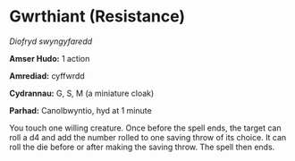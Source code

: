 # Gwrthiant (Resistance)

*Diofryd swyngyfaredd*

**Amser Hudo:** 1 action

**Amrediad:** cyffwrdd

**Cydrannau:** G, S, M (a miniature cloak)

**Parhad:** Canolbwyntio, hyd at 1 minute

You touch one willing creature. Once before the spell ends, the target can roll a d4 and add the number rolled to one saving throw of its choice. It can roll the die before or after making the saving throw. The spell then ends.